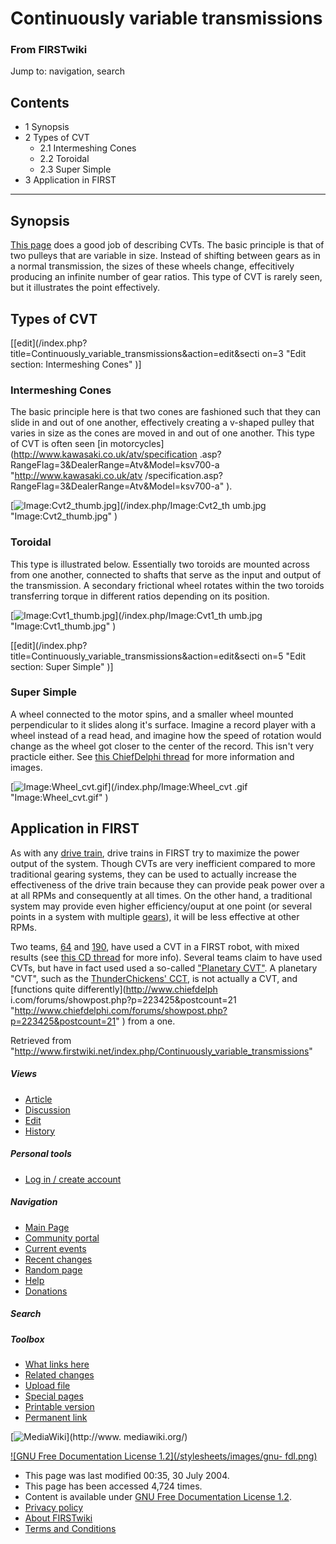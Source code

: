 # Continuously variable transmissions

### From FIRSTwiki

Jump to: navigation, search

## Contents

  * 1 Synopsis
  * 2 Types of CVT
    * 2.1 Intermeshing Cones
    * 2.2 Toroidal
    * 2.3 Super Simple
  * 3 Application in FIRST  
---  
  

##  Synopsis

[This page](http://www.gizmology.net/cvt.htm
"http://www.gizmology.net/cvt.htm" ) does a good job of describing CVTs. The
basic principle is that of two pulleys that are variable in size. Instead of
shifting between gears as in a normal transmission, the sizes of these wheels
change, effecitively producing an infinite number of gear ratios. This type of
CVT is rarely seen, but it illustrates the point effectively.


##  Types of CVT

[[edit](/index.php?title=Continuously_variable_transmissions&action=edit&secti
on=3 "Edit section: Intermeshing Cones" )]

###  Intermeshing Cones

The basic principle here is that two cones are fashioned such that they can
slide in and out of one another, effectively creating a v-shaped pulley that
varies in size as the cones are moved in and out of one another. This type of
CVT is often seen [in motorcycles](http://www.kawasaki.co.uk/atv/specification
.asp?RangeFlag=3&DealerRange=Atv&Model=ksv700-a "http://www.kawasaki.co.uk/atv
/specification.asp?RangeFlag=3&DealerRange=Atv&Model=ksv700-a" ).

[![Image:Cvt2_thumb.jpg](/media/c/cf/Cvt2_thumb.jpg)](/index.php/Image:Cvt2_th
umb.jpg "Image:Cvt2_thumb.jpg" )


###  Toroidal

This type is illustrated below. Essentially two toroids are mounted across
from one another, connected to shafts that serve as the input and output of
the transmission. A secondary frictional wheel rotates within the two toroids
transferring torque in different ratios depending on its position.

[![Image:Cvt1_thumb.jpg](/media/5/52/Cvt1_thumb.jpg)](/index.php/Image:Cvt1_th
umb.jpg "Image:Cvt1_thumb.jpg" )

[[edit](/index.php?title=Continuously_variable_transmissions&action=edit&secti
on=5 "Edit section: Super Simple" )]

###  Super Simple

A wheel connected to the motor spins, and a smaller wheel mounted
perpendicular to it slides along it's surface. Imagine a record player with a
wheel instead of a read head, and imagine how the speed of rotation would
change as the wheel got closer to the center of the record. This isn't very
practicle either. See [this ChiefDelphi
thread](http://www.chiefdelphi.com/forums/showthread.php?threadid=24376
"http://www.chiefdelphi.com/forums/showthread.php?threadid=24376" ) for more
information and images.

[![Image:Wheel_cvt.gif](/media/6/68/Wheel_cvt.gif)](/index.php/Image:Wheel_cvt
.gif "Image:Wheel_cvt.gif" )


##  Application in FIRST

As with any [drive train](/index.php/Drive_train "Drive train" ), drive trains
in FIRST try to maximize the power output of the system. Though CVTs are very
inefficient compared to more traditional gearing systems, they can be used to
actually increase the effectiveness of the drive train because they can
provide peak power over a at all RPMs and consequently at all times. On the
other hand, a traditional system may provide even higher efficiency/ouput at
one point (or several points in a system with multiple
[gears](/index.php?title=Gears&action=edit "Gears" )), it will be less
effective at other RPMs.

Two teams, [64](/index.php/64 "64" ) and [190](/index.php/190 "190" ), have
used a CVT in a FIRST robot, with mixed results (see [this CD
thread](http://www.chiefdelphi.com/forums/showthread.php?t=19490&highlight=cvt
"http://www.chiefdelphi.com/forums/showthread.php?t=19490&highlight=cvt" ) for
more info). Several teams claim to have used CVTs, but have in fact used used
a so-called ["Planetary
CVT"](http://www.chiefdelphi.com/forums/showthread.php?t=25113#223425
"http://www.chiefdelphi.com/forums/showthread.php?t=25113#223425" ). A
planetary "CVT", such as the [ThunderChickens'
CCT](http://www.chiefdelphi.com/forums/papers.php?s=&action=single&paperid=79
"http://www.chiefdelphi.com/forums/papers.php?s=&action=single&paperid=79" ),
is not actually a CVT, and [functions quite differently](http://www.chiefdelph
i.com/forums/showpost.php?p=223425&postcount=21
"http://www.chiefdelphi.com/forums/showpost.php?p=223425&postcount=21" ) from
a one.

Retrieved from
"<http://www.firstwiki.net/index.php/Continuously_variable_transmissions>"

##### Views

  * [Article](/index.php/Continuously_variable_transmissions)
  * [Discussion](/index.php/Talk:Continuously_variable_transmissions)
  * [Edit](/index.php?title=Continuously_variable_transmissions&action=edit)
  * [History](/index.php?title=Continuously_variable_transmissions&action=history)

##### Personal tools

  * [Log in / create account](/index.php?title=Special:Userlogin&returnto=Continuously_variable_transmissions)

[](/index.php/Main_Page "Main Page" )

##### Navigation

  * [Main Page](/index.php/Main_Page)
  * [Community portal](/index.php/FIRSTwiki:Community_portal)
  * [Current events](/index.php/Current_events)
  * [Recent changes](/index.php/Special:Recentchanges)
  * [Random page](/index.php/Special:Random)
  * [Help](/index.php/Help:Contents)
  * [Donations](/index.php/FIRSTwiki:Site_support)

##### Search



##### Toolbox

  * [What links here](/index.php/Special:Whatlinkshere/Continuously_variable_transmissions)
  * [Related changes](/index.php/Special:Recentchangeslinked/Continuously_variable_transmissions)
  * [Upload file](/index.php/Special:Upload)
  * [Special pages](/index.php/Special:Specialpages)
  * [Printable version](/index.php?title=Continuously_variable_transmissions&printable=yes)
  * [Permanent link](/index.php?title=Continuously_variable_transmissions&oldid=37763)

[![MediaWiki](/skins/common/images/poweredby_mediawiki_88x31.png)](http://www.
mediawiki.org/)

[![GNU Free Documentation License 1.2](/stylesheets/images/gnu-
fdl.png)](http://www.gnu.org/copyleft/fdl.html)

  * This page was last modified 00:35, 30 July 2004.
  * This page has been accessed 4,724 times.
  * Content is available under [GNU Free Documentation License 1.2](http://www.gnu.org/copyleft/fdl.html "http://www.gnu.org/copyleft/fdl.html" ).
  * [Privacy policy](/index.php/FIRSTwiki:Privacy_policy "FIRSTwiki:Privacy policy" )
  * [About FIRSTwiki](/index.php/FIRSTwiki:About "FIRSTwiki:About" )
  * [Terms and Conditions](/index.php/FIRSTwiki:Terms_and_conditions "FIRSTwiki:Terms and conditions" )

